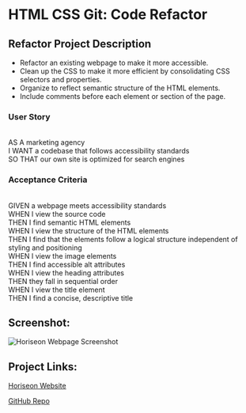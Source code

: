 # HTML CSS Git: Code Refactor

## Refactor Project Description

* Refactor an existing webpage to make it more accessible. 
* Clean up the CSS to make it more efficient by consolidating CSS selectors and properties.
* Organize to reflect semantic structure of the HTML elements.
* Include comments before each element or section of the page. 

### User Story
<br />AS A marketing agency
<br />I WANT a codebase that follows accessibility standards
<br />SO THAT our own site is optimized for search engines

### Acceptance Criteria
<br />GIVEN a webpage meets accessibility standards
<br />WHEN I view the source code
<br />THEN I find semantic HTML elements
<br />WHEN I view the structure of the HTML elements
<br />THEN I find that the elements follow a logical structure independent of styling and positioning
<br />WHEN I view the image elements
<br />THEN I find accessible alt attributes
<br />WHEN I view the heading attributes
<br />THEN they fall in sequential order
<br />WHEN I view the title element
<br />THEN I find a concise, descriptive title

## Screenshot:
![Horiseon Webpage Screenshot](/assets/images/Refactor-Screenshot.png)

## Project Links:

[Horiseon Website](https://emilyepozzi.github.io/RefactorExample/ "Horiseon Website Main")

[GitHub Repo](https://github.com/emilyepozzi/RefactorExample "GitHub Repo Main") 





